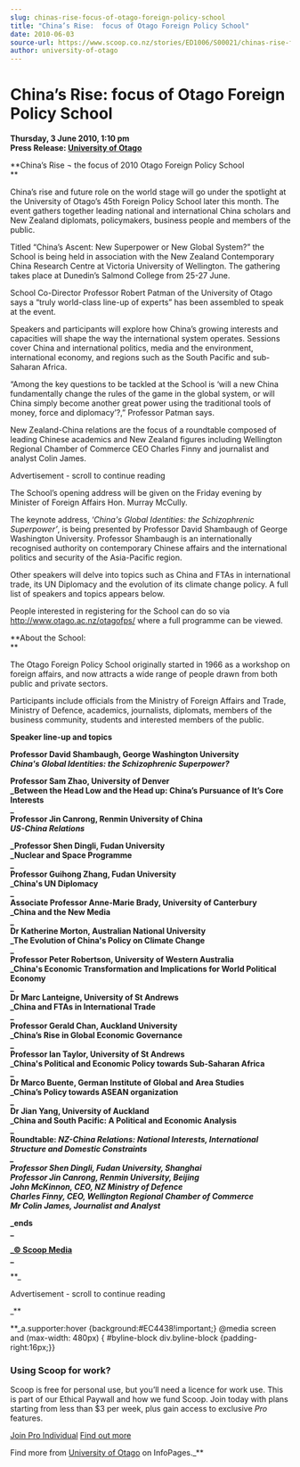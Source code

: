 ```yaml
---
slug: chinas-rise-focus-of-otago-foreign-policy-school
title: "China’s Rise:  focus of Otago Foreign Policy School"
date: 2010-06-03
source-url: https://www.scoop.co.nz/stories/ED1006/S00021/chinas-rise-focus-of-otago-foreign-policy-school.htm
author: university-of-otago
---
```

China’s Rise: focus of Otago Foreign Policy School
==================================================

**Thursday, 3 June 2010, 1:10 pm**  
**Press Release: [University of Otago](https://info.scoop.co.nz/University_of_Otago)**

**China’s Rise ¬ the focus of 2010 Otago Foreign Policy School  
**

China’s rise and future role on the world stage will go under the spotlight at the University of Otago’s 45th Foreign Policy School later this month. The event gathers together leading national and international China scholars and New Zealand diplomats, policymakers, business people and members of the public.

Titled “China’s Ascent: New Superpower or New Global System?” the School is being held in association with the New Zealand Contemporary China Research Centre at Victoria University of Wellington. The gathering takes place at Dunedin’s Salmond College from 25-27 June.

School Co-Director Professor Robert Patman of the University of Otago says a “truly world-class line-up of experts” has been assembled to speak at the event.

Speakers and participants will explore how China’s growing interests and capacities will shape the way the international system operates. Sessions cover China and international politics, media and the environment, international economy, and regions such as the South Pacific and sub-Saharan Africa.

“Among the key questions to be tackled at the School is ‘will a new China fundamentally change the rules of the game in the global system, or will China simply become another great power using the traditional tools of money, force and diplomacy’?,” Professor Patman says.

New Zealand-China relations are the focus of a roundtable composed of leading Chinese academics and New Zealand figures including Wellington Regional Chamber of Commerce CEO Charles Finny and journalist and analyst Colin James.

Advertisement - scroll to continue reading





The School’s opening address will be given on the Friday evening by Minister of Foreign Affairs Hon. Murray McCully.

The keynote address, ‘_China's Global Identities: the Schizophrenic Superpower’_, is being presented by Professor David Shambaugh of George Washington University. Professor Shambaugh is an internationally recognised authority on contemporary Chinese affairs and the international politics and security of the Asia-Pacific region.

Other speakers will delve into topics such as China and FTAs in international trade, its UN Diplomacy and the evolution of its climate change policy. A full list of speakers and topics appears below.

People interested in registering for the School can do so via http://www.otago.ac.nz/otagofps/ where a full programme can be viewed.

**About the School:  
**

The Otago Foreign Policy School originally started in 1966 as a workshop on foreign affairs, and now attracts a wide range of people drawn from both public and private sectors.

Participants include officials from the Ministry of Foreign Affairs and Trade, Ministry of Defence, academics, journalists, diplomats, members of the business community, students and interested members of the public.

**Speaker line-up and topics**

**Professor David Shambaugh, George Washington University  
_China's Global Identities: the Schizophrenic Superpower?_**

**Professor Sam Zhao, University of Denver  
_Between the Head Low and the Head up: China’s Pursuance of It’s Core Interests  
_  
Professor Jin Canrong, Renmin University of China  
_US-China Relations_**

**_Professor Shen Dingli, Fudan University  
_Nuclear and Space Programme  
_  
Professor Guihong Zhang, Fudan University  
_China's UN Diplomacy  
_  
Associate Professor Anne-Marie Brady, University of Canterbury  
_China and the New Media  
_  
Dr Katherine Morton, Australian National University  
_The Evolution of China's Policy on Climate Change  
_  
Professor Peter Robertson, University of Western Australia  
_China's Economic Transformation and Implications for World Political Economy  
_  
Dr Marc Lanteigne, University of St Andrews  
_China and FTAs in International Trade  
_  
Professor Gerald Chan, Auckland University  
_China’s Rise in Global Economic Governance  
_  
Professor Ian Taylor, University of St Andrews  
_China's Political and Economic Policy towards Sub-Saharan Africa  
_  
Dr Marco Buente, German Institute of Global and Area Studies  
_China’s Policy towards ASEAN organization  
_  
Dr Jian Yang, University of Auckland  
_China and South Pacific: A Political and Economic Analysis  
_  
**Roundtable:** _NZ-China Relations: National Interests, International Structure and Domestic Constraints  
_  
Professor Shen Dingli, Fudan University, Shanghai  
Professor Jin Canrong, Renmin University, Beijing  
John McKinnon, CEO, NZ Ministry of Defence  
Charles Finny, CEO, Wellington Regional Chamber of Commerce  
Mr Colin James, Journalist and Analyst_**

**_ends  
_**

**_[© Scoop Media](http://www.scoop.co.nz/about/terms.html)  
_**

**_

Advertisement - scroll to continue reading



_**

**_a.supporter:hover {background:#EC4438!important;} @media screen and (max-width: 480px) { #byline-block div.byline-block {padding-right:16px;}}

### Using Scoop for work?

Scoop is free for personal use, but you’ll need a licence for work use. This is part of our Ethical Paywall and how we fund Scoop. Join today with plans starting from less than $3 per week, plus gain access to exclusive _Pro_ features.  
  
[Join Pro Individual](https://pro.scoop.co.nz/Individual/?from=ProIn24) [Find out more](https://pro.scoop.co.nz/using-scoop-for-work/?from=ProIn24)

Find more from [University of Otago](https://info.scoop.co.nz/University_of_Otago) on InfoPages._**
